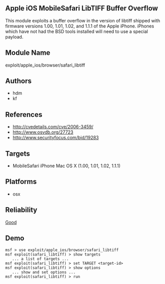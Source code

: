 ## Apple iOS MobileSafari LibTIFF Buffer Overflow

This module exploits a buffer overflow in the version of 
libtiff shipped with firmware versions 1.00, 1.01, 1.02, and 
1.1.1 of the Apple iPhone. iPhones which have not had the 
BSD tools installed will need to use a special payload.


## Module Name
exploit/apple_ios/browser/safari_libtiff

## Authors
* hdm
* kf


## References
* http://cvedetails.com/cve/2006-3459/
* http://www.osvdb.org/27723
* http://www.securityfocus.com/bid/19283



## Targets
* MobileSafari iPhone Mac OS X (1.00, 1.01, 1.02, 1.1.1)


## Platforms
* osx

## Reliability
[Good](https://github.com/rapid7/metasploit-framework/wiki/Exploit-Ranking)

## Demo

```
msf > use exploit/apple_ios/browser/safari_libtiff
msf exploit(safari_libtiff) > show targets
   ... a list of targets ...
msf exploit(safari_libtiff) > set TARGET <target-id>
msf exploit(safari_libtiff) > show options
   ... show and set options ...
msf exploit(safari_libtiff) > run
```
    
    